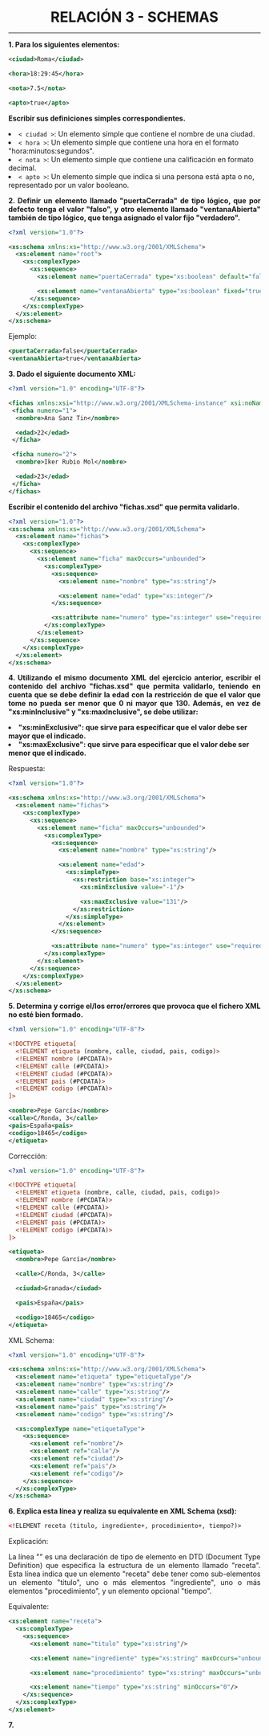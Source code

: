 <style>
  h1{
    text-align: center;
    font-weight: bold;
    border: none;
    margin-bottom: 0px;
  }

  p{
    text-align: justify;
  }
</style>

<h1>RELACIÓN 3 - SCHEMAS</h1>

<hr>

<p><b>1. Para los siguientes elementos:</b></p>

```xml
<ciudad>Roma</ciudad>

<hora>18:29:45</hora>

<nota>7.5</nota>

<apto>true</apto>
```

<p><b>Escribir sus definiciones simples correspondientes.</b></p>

<li><code>< ciudad ></code>: Un elemento simple que contiene el nombre de una ciudad.</li>

<li><code>< hora ></code>: Un elemento simple que contiene una hora en el formato "hora:minutos:segundos".</li>

<li><code>< nota ></code>: Un elemento simple que contiene una calificación en formato decimal.</li>

<li><code>< apto ></code>: Un elemento simple que indica si una persona está apta o no, representado por un valor booleano.</li>

<p><b>2. Definir un elemento llamado "puertaCerrada" de tipo lógico, que por defecto tenga el valor "falso", y otro elemento llamado "ventanaAbierta" también de tipo lógico, que tenga asignado el valor fijo "verdadero".</b></p>

```xml
<?xml version="1.0"?>

<xs:schema xmlns:xs="http://www.w3.org/2001/XMLSchema">
  <xs:element name="root">
    <xs:complexType>
      <xs:sequence>
        <xs:element name="puertaCerrada" type="xs:boolean" default="false"/>

        <xs:element name="ventanaAbierta" type="xs:boolean" fixed="true"/>
      </xs:sequence>
    </xs:complexType>
  </xs:element>
</xs:schema>
```

<p>Ejemplo:</p>

```xml
<puertaCerrada>false</puertaCerrada>
<ventanaAbierta>true</ventanaAbierta>
```

<p><b>3. Dado el siguiente documento XML:</b></p>

```xml
<?xml version="1.0" encoding="UTF-8"?>

<fichas xmlns:xsi="http://www.w3.org/2001/XMLSchema-instance" xsi:noNamespaceSchemaLocation="fichas.xsd">
 <ficha numero="1">
  <nombre>Ana Sanz Tin</nombre>

  <edad>22</edad>
 </ficha>

 <ficha numero="2">
  <nombre>Iker Rubio Mol</nombre>

  <edad>23</edad>
 </ficha>
</fichas>
```

<p><b>Escribir el contenido del archivo "fichas.xsd" que permita validarlo.</b></p>

```xml
<?xml version="1.0"?>
<xs:schema xmlns:xs="http://www.w3.org/2001/XMLSchema">
  <xs:element name="fichas">
    <xs:complexType>
      <xs:sequence>
        <xs:element name="ficha" maxOccurs="unbounded">
          <xs:complexType>
            <xs:sequence>
              <xs:element name="nombre" type="xs:string"/>

              <xs:element name="edad" type="xs:integer"/>
            </xs:sequence>

            <xs:attribute name="numero" type="xs:integer" use="required"/>
          </xs:complexType>
        </xs:element>
      </xs:sequence>
    </xs:complexType>
  </xs:element>
</xs:schema>
```

<p><b>4. Utilizando el mismo documento XML del ejercicio anterior, escribir el contenido del archivo "fichas.xsd" que permita validarlo, teniendo en cuenta que se debe definir la edad con la restricción de que el valor que tome no pueda ser menor que 0 ni mayor que 130. Además, en vez de "xs:minInclusive" y "xs:maxInclusive", se debe utilizar:</b></p>

<li><b>"xs:minExclusive": que sirve para especificar que el valor debe ser mayor que el indicado.</b></li>

<li><b>"xs:maxExclusive": que sirve para especificar que el valor debe ser menor que el indicado.</b></li>

<p>Respuesta:</p>

```xml
<?xml version="1.0"?>

<xs:schema xmlns:xs="http://www.w3.org/2001/XMLSchema">
  <xs:element name="fichas">
    <xs:complexType>
      <xs:sequence>
        <xs:element name="ficha" maxOccurs="unbounded">
          <xs:complexType>
            <xs:sequence>
              <xs:element name="nombre" type="xs:string"/>

              <xs:element name="edad">
                <xs:simpleType>
                  <xs:restriction base="xs:integer">
                    <xs:minExclusive value="-1"/>

                    <xs:maxExclusive value="131"/>
                  </xs:restriction>
                </xs:simpleType>
              </xs:element>
            </xs:sequence>

            <xs:attribute name="numero" type="xs:integer" use="required"/>
          </xs:complexType>
        </xs:element>
      </xs:sequence>
    </xs:complexType>
  </xs:element>
</xs:schema>
```

<p><b>5. Determina y corrige el/los error/errores que provoca que el fichero XML no esté bien formado.</b></p>

```xml
<?xml version="1.0" encoding="UTF-8"?>

<!DOCTYPE etiqueta[
  <!ELEMENT etiqueta (nombre, calle, ciudad, pais, codigo)>
  <!ELEMENT nombre (#PCDATA)>
  <!ELEMENT calle (#PCDATA)>
  <!ELEMENT ciudad (#PCDATA)>
  <!ELEMENT pais (#PCDATA)>
  <!ELEMENT codigo (#PCDATA)>
]>

<nombre>Pepe García</nombre>
<calle>C/Ronda, 3</calle>
<pais>España<pais>
<codigo>18465</codigo>
</etiqueta>
```

<p>Corrección:</p>

```xml
<?xml version="1.0" encoding="UTF-8"?>

<!DOCTYPE etiqueta[
  <!ELEMENT etiqueta (nombre, calle, ciudad, pais, codigo)>
  <!ELEMENT nombre (#PCDATA)>
  <!ELEMENT calle (#PCDATA)>
  <!ELEMENT ciudad (#PCDATA)>
  <!ELEMENT pais (#PCDATA)>
  <!ELEMENT codigo (#PCDATA)>
]>

<etiqueta>
  <nombre>Pepe García</nombre>

  <calle>C/Ronda, 3</calle>

  <ciudad>Granada</ciudad>

  <pais>España</pais>

  <codigo>18465</codigo>
</etiqueta>
```

<p>XML Schema:</p>

```xml
<?xml version="1.0" encoding="UTF-8"?>

<xs:schema xmlns:xs="http://www.w3.org/2001/XMLSchema">
  <xs:element name="etiqueta" type="etiquetaType"/>
  <xs:element name="nombre" type="xs:string"/>
  <xs:element name="calle" type="xs:string"/>
  <xs:element name="ciudad" type="xs:string"/>
  <xs:element name="pais" type="xs:string"/>
  <xs:element name="codigo" type="xs:string"/>

  <xs:complexType name="etiquetaType">
    <xs:sequence>
      <xs:element ref="nombre"/>
      <xs:element ref="calle"/>
      <xs:element ref="ciudad"/>
      <xs:element ref="pais"/>
      <xs:element ref="codigo"/>
    </xs:sequence>
  </xs:complexType>
</xs:schema>
```

<p><b>6. Explica esta línea y realiza su equivalente en XML Schema (xsd):</b></p>

```xml
<!ELEMENT receta (titulo, ingrediente+, procedimiento+, tiempo?)>
```

<p>Explicación:</p>

<p>La línea "<!ELEMENT receta (titulo, ingrediente+, procedimiento+, tiempo?)>" es una declaración de tipo de elemento en DTD (Document Type Definition) que especifica la estructura de un elemento llamado "receta". Esta línea indica que un elemento "receta" debe tener como sub-elementos un elemento "titulo", uno o más elementos "ingrediente", uno o más elementos "procedimiento", y un elemento opcional "tiempo".</p>

<p>Equivalente:</p>

```xml
<xs:element name="receta">
  <xs:complexType>
    <xs:sequence>
      <xs:element name="titulo" type="xs:string"/>

      <xs:element name="ingrediente" type="xs:string" maxOccurs="unbounded"/>

      <xs:element name="procedimiento" type="xs:string" maxOccurs="unbounded"/>

      <xs:element name="tiempo" type="xs:string" minOccurs="0"/>
    </xs:sequence>
  </xs:complexType>
</xs:element>
```

<p><b>7. </b></p>